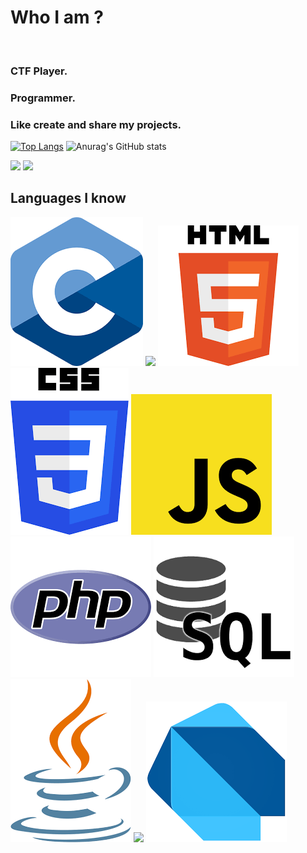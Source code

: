 # <h1>Who I am ?</h1><br>
<h3>CTF Player.</h3>
<h3>Programmer.</h3>
<h3>Like create and share my projects.</h3>

[![Top Langs](https://github-readme-stats.vercel.app/api/top-langs/?username=Cat-Man123&layout=compact&theme=merko)](https://github.com/anuraghazra/github-readme-stats)
![Anurag's GitHub stats](https://github-readme-stats.vercel.app/api?username=Cat-Man123&show_icons=true&theme=merko)

![](https://github.com/Cat-Man123/github-stats/blob/master/generated/overview.svg)
![](https://github.com/Cat-Man123/github-stats/blob/master/generated/languages.svg)

<h2>Languages I know</h2>
<img src="asset/c.png" />
<img src="asset/python.png" />
<img src="asset/html.png" />
<img src="asset/css.png" />
<img src="asset/js.png" />
<img src="asset/php.png" />
<img src="asset/sql.png" />
<img src="asset/java.png" />
<img src="asset/kotlin.png" />
<img src="asset/dart.png" />

